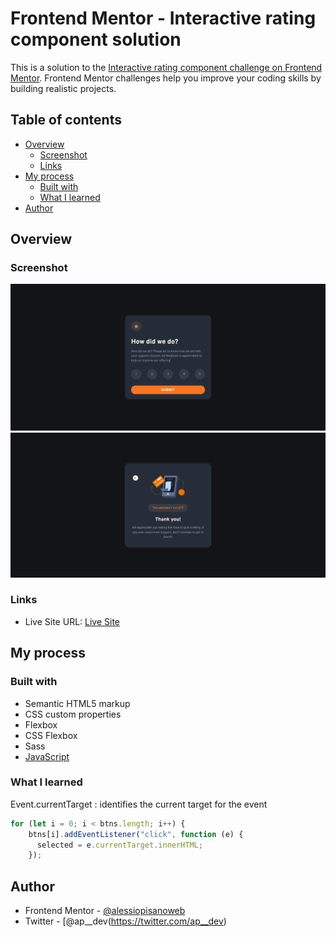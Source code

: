 # Frontend Mentor - Interactive rating component solution

This is a solution to the [Interactive rating component challenge on Frontend Mentor](https://www.frontendmentor.io/challenges/interactive-rating-component-koxpeBUmI). Frontend Mentor challenges help you improve your coding skills by building realistic projects.

## Table of contents

- [Overview](#overview)
  - [Screenshot](#screenshot)
  - [Links](#links)
- [My process](#my-process)
  - [Built with](#built-with)
  - [What I learned](#what-i-learned)
- [Author](#author)

## Overview

### Screenshot

![](./design/interactive-desktop.png)
![](./design/thanks-desktop.png)

### Links

- Live Site URL: [Live Site](https://interactive-rating-component-main-ap.netlify.app/)

## My process

### Built with

- Semantic HTML5 markup
- CSS custom properties
- Flexbox
- CSS Flexbox
- Sass
- [JavaScript](https://www.javascript.com/)

### What I learned

Event.currentTarget : identifies the current target for the event

```js
for (let i = 0; i < btns.length; i++) {
    btns[i].addEventListener("click", function (e) {
      selected = e.currentTarget.innerHTML;
    });
```

## Author

- Frontend Mentor - [@alessiopisanoweb](https://www.frontendmentor.io/profile/alessiopisanoweb)
- Twitter - [@ap\_\_dev(https://twitter.com/ap__dev)
